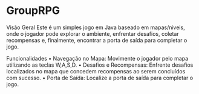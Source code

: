 # GroupRPG

Visão Geral
Este é um simples jogo em Java baseado em mapas/niveis, onde o jogador pode explorar o ambiente, enfrentar desafios, coletar recompensas e, finalmente, encontrar a porta de saída para completar o jogo.

Funcionalidades
	•	Navegação no Mapa: Movimente o jogador pelo mapa utilizando as teclas W,A,S,D.
	•	Desafios e Recompensas: Enfrente desafios localizados no mapa que concedem recompensas ao serem concluídos com sucesso.
	•	Porta de Saída: Localize a porta de saída para completar o jogo.


